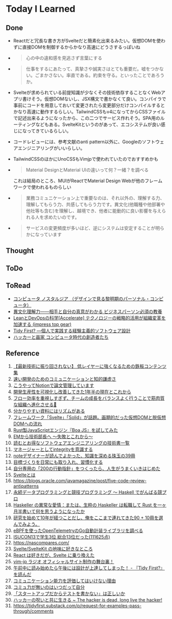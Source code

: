 # Today I Learned

## Done
- Reactだと冗長な書き方がSvelteだと簡素化出来るみたい。仮想DOMを使わずに直接DOMを制御するからかなり高速にどうさするっぽいね
- > 心の中の違和感を見逃さず言葉にする

- > 仕事をするにあたって、真摯さや誠実さはとても重要だ。嘘をつかない。ごまかさない。率直である。約束を守る。といったことであろうか。

- Svelteが求められている前提知識が少なくその技術依存することなくWebアプリ書けそう。仮想DOMないし、JSX構文で書かなくて良い。コンパイラで事前にコードを用意しておいて変更されたら変更部分だけコンパイルするとかなり高速に動作するらしい。TailwindCSSもv4になってからCSSファイルで記述出来るようになったから、この二つでサービス作れそう。SPA用のルーティングなどもある。SvelteKitというのがあって、エコシステムが良い感じになってきているらしい。

- コードレビューには、参考文献のanti pattern以外に、Googleのソフトウェアエンジニアリングがいいらしい。
- TailwindCSSのほかにUnoCSSもVimjpで使われていたのでおすすめかも
- > Material DesignとMaterial UIの違いって何？一緒？を調べる
  
  これは結局のところ、MUIがReactでMaterial Design Webが他のフレームワークで使われるものらしい

- > 業務コミュニケーション上で重要なのは、それ以外の、理解する力、理解してもらう力、共感してもらう力です。異文化(他職種や他部署や他社等も含む)を理解し、越境でき、他者に能動的に良い影響を与えられる人を求めたいのです。
- > サービスの変更頻度が多いほど、逆にシステムは安定することが明らかになっています

## Thought

## ToDo

## ToRead
- [コンピュータ ノスタルジア （デザインで見る黎明期のパーソナル・コンピュータ）](https://amzn.asia/d/3yvBvOe)
- [異文化理解力――相手と自分の真意がわかる ビジネスパーソン必須の教養](https://amzn.asia/d/fhLBAli)
- [LeanとDevOpsの科学[Accelerate] テクノロジーの戦略的活用が組織変革を加速する (impress top gear)](https://amzn.asia/d/6TMvYqy)
- [Tidy First? ―個人で実践する経験主義的ソフトウェア設計](https://amzn.asia/d/4xNuQwo)
- [ハッカーと画家 コンピュータ時代の創造者たち](https://amzn.asia/d/2Cj7s5i)

## Reference
1. [【最新技術に振り回されない】 低レイヤーに強くなるための鉄板コンテンツ集](https://qiita.com/aaaaaaa8888/items/51c8084c00853d36cd01)
2. [速い開発のためのコミュニケーションと知的謙虚さ](https://tech-blog.tabelog.com/entry/advent-calendar-20241221)
3. [こうやってNotionで論文管理しています](https://qiita.com/issakuss/items/f204f56fe2b28988eff8)
4. [開発生産性を可視化し改善してきた1年半の現在とこれから](https://zenn.dev/tsukulink/articles/e61528cb550d84)
5. [フロー効率を重視しすぎず、チームの成長をバランスよく行うことで筋肉質な組織へ進化させる💪](https://note.com/hamchance/n/n96b9aaebb95e?sub_rt=share_pw)
6. [分かりやすい資料にはリズムがある](https://note.com/sompo_sprint/n/nb861540e0efa)
7. [フレームワーク「Svelte」「Solid」が話題。画期的だった仮想DOMと脱仮想DOMへの流れ](https://levtech.jp/media/article/column/detail_411/)
8. [Rust製JavaScriptエンジン『Boa JS』を試してみた](https://zenn.dev/itte/articles/5c8e5c191e386b)
9. [EMから技術部長へ ～失敗とこれから～](https://zenn.dev/cureapp/articles/c1cf9e8906507a)
10. [読むとお得なソフトウェアエンジニアリングの技術書一覧](https://zenn.dev/lugendre/articles/021f8c39a7380a)
11. [マネージャーとしてintegrityを意識する](https://daiksy.hatenablog.jp/entry/2024/12/20/101603)
12. [noteデザイナーが読んでよかった、知識を深める珠玉の39冊](https://note.com/623px/n/n6282e73fa1fa?sub_rt=share_sb)
13. [目標づくりを日常にも取り入れ、習慣化する](https://note.com/dora_e_m/n/nafd70de2a1a6)
14. [自分専用の「200の行動指針」をつくったら、人生がうまくいきはじめた](https://note.com/jkoyama/n/ne3f21017eb0b)
15. [Svelteとは](https://zenn.dev/toshitoma/articles/what-is-svelte)
16. https://blogs.oracle.com/javamagazine/post/five-code-review-antipatterns
17. [永続データプログラミングと競技プログラミング 〜 Haskell でがんばる競プロ](https://zenn.dev/naoya_ito/articles/abdcaa5a44b430)
18. [Haskeller の異常な愛情：または、生粋の Haskeller は転職して Rust を一ヶ月半書いて何を思うようになったか](https://zenn.dev/jij_inc/articles/2024-12-18-pure-haskeller-writing-rust)
19. [研究を始めて10年が経つことだし、俺をここまで連れてきた90 + 10冊を選んでみよう。](https://heathrossie-blog.hatenablog.com/entry/2025/01/01/172233)
20. [eBPFを使ったOpenTelemetryのGo自動計装ライブラリを調べる](https://www.onoe.dev/blog/otel-go-inst/)
21. [ISUCON13で学生3位 総合13位だった(111625点)](https://www.onoe.dev/blog/isucon13/)
22. https://nascompares.com/
23. [Svelte/SvelteKit の地味に好きなところ](https://zenn.dev/ryoppippi/articles/1301b28f72e2e0)
24. [React は好きだが、Svelte に乗り換えた](https://zenn.dev/para7/articles/1fa22fcee612ee)
25. [vim-jp ラジオ オフィシャルサイト制作の舞台裏！](https://zenn.dev/vim_jp/articles/e1192d17156a2d)
26. [午前中に読み始めたら午後には設計が上達してしまった！ - 『Tidy First?』を読んだ](https://bufferings.hatenablog.com/entry/2024/12/26/084954)
27. [コミュニケーション能力を評価してはいけない理由](https://blog.song.mu/entry/why-communication-skills-should-not-be-evaluated)
28. [コミュ力が無いのはいつだって自分](https://songmu.jp/riji/entry/2016-04-04-communication.html)
29. [「スタートアップだからテストを書かない」は正しいか](https://blog.song.mu/entry/startups-and-test-code)
30. [ハッカーの呪いと共に生きる ~ The hacker is dead, long live the hacker!](https://blog.song.mu/entry/the-hacker-is-dead-long-live-the-hacker)
31. https://tidyfirst.substack.com/p/request-for-examples-pass-through/comments